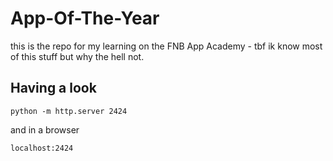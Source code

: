 # App-Of-The-Year

this is the repo for my learning on the FNB App Academy - tbf ik know most of this stuff but why the hell not.

## Having a look

```console
python -m http.server 2424
```

and in a browser

```console
localhost:2424
```

